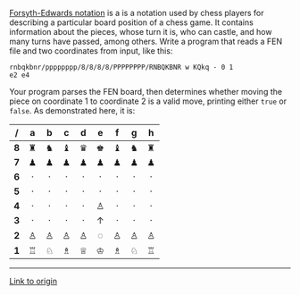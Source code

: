 [Forsyth-Edwards notation](http://en.wikipedia.org/wiki/Forsyth%E2%80%93Edwards_Notation) is a is a notation used by chess players for describing a particular board position of a chess game. It contains information about the pieces, whose turn it is, who can castle, and how many turns have passed, among others. Write a program that reads a FEN file and two coordinates from input, like this:

    rnbqkbnr/pppppppp/8/8/8/8/PPPPPPPP/RNBQKBNR w KQkq - 0 1
    e2 e4

Your program parses the FEN board, then determines whether moving the piece on coordinate 1 to coordinate 2 is a valid move, printing either `true` or `false`. As demonstrated here, it is:


/|a|b|c|d|e|f|g|h
:-:|:-:|:-:|:-:|:-:|:-:|:-:|:-:|:-:
**8**|♜|♞|♝|♛|♚|♝|♞|♜
**7**|♟|♟|♟|♟|♟|♟|♟|♟
**6**|·|·|·|·|·|·|·|·
**5**|·|·|·|·|·|·|·|·
**4**|·|·|·|·|♙|·|·|·
**3**|·|·|·|·|↑|·|·|·
**2**|♙|♙|♙|♙|◌|♙|♙|♙
**1**|♖|♘|♗|♕|♔|♗|♘|♖

---

[Link to origin](https://www.reddit.com/r/dailyprogrammer/yqyrs)